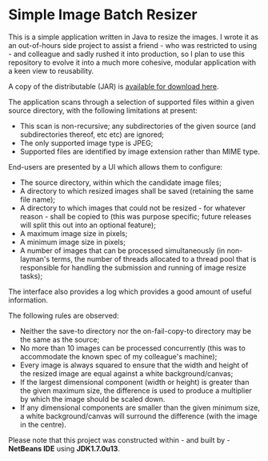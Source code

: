 Simple Image Batch Resizer
============

This is a simple application written in Java to resize the images.  I wrote it as an out-of-hours side project to assist a friend - who was restricted to using - and colleague and sadly rushed it into production, so I plan to use this repository to evolve it into a much more cohesive, modular application with a keen view to reusability.

A copy of the distributable (JAR) is [available for download here](dist/ImageResizer.jar).

The application scans through a selection of supported files within a given source directory, with the following limitations at present:
 - This scan is non-recursive; any subdirectories of the given source (and subdirectories thereof, etc etc) are ignored;
 - The only supported image type is JPEG;
 - Supported files are identified by image extension rather than MIME type.

End-users are presented by a UI which allows them to configure:
 - The source directory, within which the candidate image files;
 - A directory to which resized images shall be saved (retaining the same file name);
 - A directory to which images that could not be resized - for whatever reason - shall be copied to (this was purpose specific; future releases will split this out into an optional feature);
 - A maximum image size in pixels;
 - A minimum image size in pixels;
 - A number of images that can be processed simultaneously (in non-layman's terms, the number of threads allocated to a thread pool that is responsible for handling the submission and running of image resize tasks);

The interface also provides a log which provides a good amount of useful information.

The following rules are observed:
 - Neither the save-to directory nor the on-fail-copy-to directory may be the same as the source;
 - No more than 10 images can be processed concurrently (this was to accommodate the known spec of my colleague's machine);
 - Every image is always squared to ensure that the width and height of the resized image are equal against a white background/canvas;
 - If the largest dimensional component (width or height) is greater than the given maximum size, the difference is used to produce a multiplier by which the image should be scaled down.
 - If any dimensional components are smaller than the given minimum size, a white background/canvas will surround the difference (with the image in the centre).

Please note that this project was constructed within - and built by - **NetBeans IDE** using **JDK1.7.0u13**.
